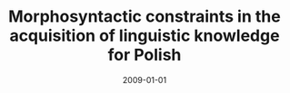 ---
# Documentation: https://wowchemy.com/docs/managing-content/

title: Morphosyntactic constraints in the acquisition of linguistic knowledge for
  Polish
subtitle: ''
summary: ''
authors:
- piasecki
- Adam P. Radziszewski
tags: []
categories: []
date: '2009-01-01'
lastmod: 2022-10-07T05:10:08Z
featured: false
draft: false

# Featured image
# To use, add an image named `featured.jpg/png` to your page's folder.
# Focal points: Smart, Center, TopLeft, Top, TopRight, Left, Right, BottomLeft, Bottom, BottomRight.
image:
  caption: ''
  focal_point: ''
  preview_only: false

# Projects (optional).
#   Associate this post with one or more of your projects.
#   Simply enter your project's folder or file name without extension.
#   E.g. `projects = ["internal-project"]` references `content/project/deep-learning/index.md`.
#   Otherwise, set `projects = []`.
projects: []
publishDate: '2022-10-07T05:10:07.270417Z'
publication_types:
- '2'
abstract: ''
publication: '*Lecture Notes in Computer Science*'
doi: 10.1007/978-3-642-04735-0_7
---